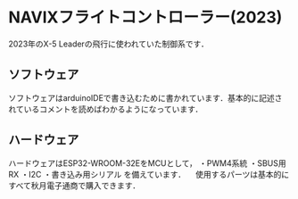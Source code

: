 # NAVIXフライトコントローラー(2023)

2023年のX-5 Leaderの飛行に使われていた制御系です．


## ソフトウェア
ソフトウェアはarduinoIDEで書き込むために書かれています．基本的に記述されているコメントを読めばわかるようになっています．

## ハードウェア
ハードウェアはESP32-WROOM-32EをMCUとして，
・PWM4系統
・SBUS用RX
・I2C
・書き込み用シリアル
を備えています．
　使用するパーツは基本的にすべて秋月電子通商で購入できます．